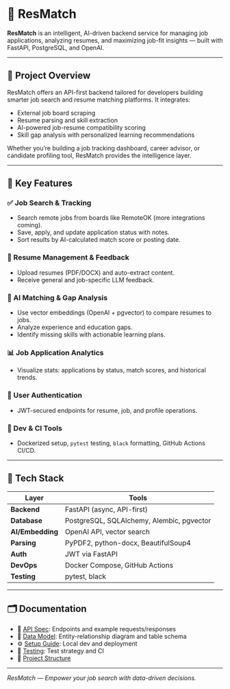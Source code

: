 # 📂 ResMatch

**ResMatch** is an intelligent, AI-driven backend service for managing job applications, analyzing resumes, and maximizing job-fit insights — built with FastAPI, PostgreSQL, and OpenAI.

---

## 🎯 Project Overview

ResMatch offers an API-first backend tailored for developers building smarter job search and resume matching platforms. It integrates:

- External job board scraping
- Resume parsing and skill extraction
- AI-powered job-resume compatibility scoring
- Skill gap analysis with personalized learning recommendations

Whether you’re building a job tracking dashboard, career advisor, or candidate profiling tool, ResMatch provides the intelligence layer.

---

## 🚀 Key Features

### ✅ Job Search & Tracking

- Search remote jobs from boards like RemoteOK (more integrations coming).
- Save, apply, and update application status with notes.
- Sort results by AI-calculated match score or posting date.

### 📄 Resume Management & Feedback

- Upload resumes (PDF/DOCX) and auto-extract content.
- Receive general and job-specific LLM feedback.

### 🤖 AI Matching & Gap Analysis

- Use vector embeddings (OpenAI + pgvector) to compare resumes to jobs.
- Analyze experience and education gaps.
- Identify missing skills with actionable learning plans.

### 📊 Job Application Analytics

- Visualize stats: applications by status, match scores, and historical trends.

### 🔐 User Authentication

- JWT-secured endpoints for resume, job, and profile operations.

### 🧪 Dev & CI Tools

- Dockerized setup, `pytest` testing, `black` formatting, GitHub Actions CI/CD.

---

## 🧰 Tech Stack

| Layer            | Tools                                     |
| ---------------- | ----------------------------------------- |
| **Backend**      | FastAPI (async, API-first)                |
| **Database**     | PostgreSQL, SQLAlchemy, Alembic, pgvector |
| **AI/Embedding** | OpenAI API, vector search                 |
| **Parsing**      | PyPDF2, python-docx, BeautifulSoup4       |
| **Auth**         | JWT via FastAPI                           |
| **DevOps**       | Docker Compose, GitHub Actions            |
| **Testing**      | pytest, black                             |

---

## 🗂️ Documentation

- 📑 [API Spec](docs/API_SPEC.md): Endpoints and example requests/responses
- 🧬 [Data Model](docs/DATA_MODEL.md): Entity-relationship diagram and table schema
- ⚙️ [Setup Guide](docs/SETUP.md): Local dev and deployment
- 🧪 [Testing](docs/TESTING.md): Test strategy and CI
- 🧭 [Project Structure](docs/PROJECT_STRUCTURE.md)

---

_ResMatch — Empower your job search with data-driven decisions._
